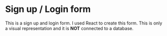 # Sign up / Login form

This is a sign up and login form.
I used React to create this form.
This is only a visual representation and it is **NOT** connected to a database.
